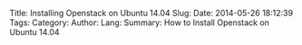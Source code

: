 Title: Installing Openstack on Ubuntu 14.04
Slug: 
Date: 2014-05-26 18:12:39
Tags: 
Category: 
Author: 
Lang: 
Summary: How to Install Openstack on Ubuntu 14.04